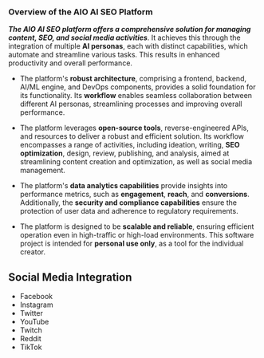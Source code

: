 ### Overview of the AIO AI SEO Platform

***The AIO AI SEO platform offers a comprehensive solution for managing content, SEO, and social media activities***. It achieves this through the integration of multiple **AI personas**, each with distinct capabilities, which automate and streamline various tasks. This results in enhanced productivity and overall performance.

- The platform's **robust architecture**, comprising a frontend, backend, AI/ML engine, and DevOps components, provides a solid foundation for its functionality. Its **workflow** enables seamless collaboration between different AI personas, streamlining processes and improving overall performance.

- The platform leverages **open-source tools**, reverse-engineered APIs, and resources to deliver a robust and efficient solution. Its workflow encompasses a range of activities, including ideation, writing, **SEO optimization**, design, review, publishing, and analysis, aimed at streamlining content creation and optimization, as well as social media management.

- The platform's **data analytics capabilities** provide insights into performance metrics, such as **engagement**, **reach**, and **conversions**. Additionally, the **security and compliance capabilities** ensure the protection of user data and adherence to regulatory requirements.

- The platform is designed to be **scalable and reliable**, ensuring efficient operation even in high-traffic or high-load environments. This software project is intended for **personal use only**, as a tool for the individual creator.

## Social Media Integration

- Facebook
- Instagram
- Twitter
- YouTube
- Twitch
- Reddit
- TikTok
